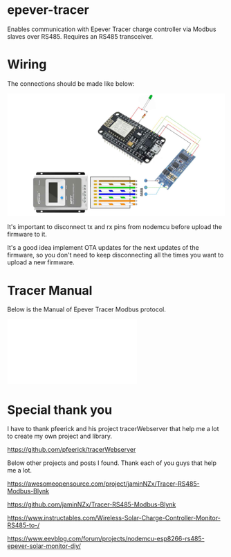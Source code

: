 # epever-tracer

Enables communication with Epever Tracer charge controller via Modbus slaves over RS485. Requires an RS485 transceiver.

# Wiring

The connections should be made like below:

![Wiring](/assets/Imagem_Esquematica.jpg "Wiring")

It's important to disconnect tx and rx pins from nodemcu before upload the firmware to it.

It's a good idea implement OTA updates for the next updates of the firmware, so you don't need to keep disconnecting all the times you want to upload a new firmware.

# Tracer Manual

Below is the Manual of Epever Tracer Modbus protocol.

![Tracer](/assets/ControllerProtocolV2.3.pdf "Tracer")

# Special thank you

I have to thank pfeerick and his project tracerWebserver that help me a lot to create my own project and library.

https://github.com/pfeerick/tracerWebserver


Below other projects and posts I found. 
Thank each of you guys that help me a lot.

https://awesomeopensource.com/project/jaminNZx/Tracer-RS485-Modbus-Blynk

https://github.com/jaminNZx/Tracer-RS485-Modbus-Blynk

https://www.instructables.com/Wireless-Solar-Charge-Controller-Monitor-RS485-to-/

https://www.eevblog.com/forum/projects/nodemcu-esp8266-rs485-epever-solar-monitor-diy/
